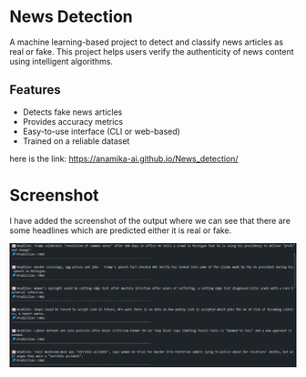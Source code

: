 # News Detection

A machine learning-based project to detect and classify news articles as real or fake. This project helps users verify the authenticity of news content using intelligent algorithms.

## Features

- Detects fake news articles
- Provides accuracy metrics
- Easy-to-use interface (CLI or web-based)
- Trained on a reliable dataset

here is the link: https://anamika-ai.github.io/News_detection/
# Screenshot
  I have added the screenshot of the output where we can see that 
  there are some headlines which are predicted either it is real or fake.

![image alt](https://github.com/Anamika-ai/News_detection/blob/24ffb2a64ed0f944091ac454e62ef0e58500b2d5/Screenshot%202025-04-30%20150102.png)

